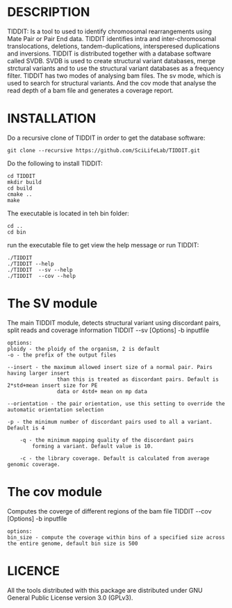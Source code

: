 DESCRIPTION
==============
TIDDIT: Is a tool to used to identify  chromosomal rearrangements using Mate Pair or Pair End data. TIDDIT identifies intra and inter-chromosomal translocations, deletions, tandem-duplications, intersperesed duplications and inversions. 
TIDDIT is distributed together with a database software called SVDB. SVDB is used to create structural variant databases, merge strctural variants and to use the structural variant databases as a frequency filter.
TIDDIT has two modes of analysing bam files. The sv mode, which is used to search for structural variants. And the cov mode that analyse the read depth of a bam file and generates a coverage report.

INSTALLATION
==============
Do a recursive clone of TIDDIT in order to get the database software:
```
git clone --recursive https://github.com/SciLifeLab/TIDDIT.git
```

Do the following to install TIDDIT:
```
cd TIDDIT
mkdir build
cd build
cmake ..
make
```
The executable is located in teh bin folder:
```
cd ..
cd bin
```
run the executable file to get view the help message or run TIDDIT:
```
./TIDDIT
./TIDDIT --help
./TIDDIT  --sv --help
./TIDDIT  --cov --help
```

The SV module
=============
The main TIDDIT module, detects structural variant using discordant pairs, split reads and coverage information
    TIDDIT --sv [Options] -b inputfile 

    options:
    ploidy - the ploidy of the organism, 2 is default
    -o - the prefix of the output files
        
    --insert - the maximum allowed insert size of a normal pair. Pairs having larger insert 
                    than this is treated as discordant pairs. Default is 2*std+mean insert size for PE 
                    data or 4std+ mean on mp data
                        
    --orientation - the pair orientation, use this setting to override the automatic orientation selection
            
    -p - the minimum number of discordant pairs used to all a variant. Default is 4
            
        -q - the minimum mapping quality of the discordant pairs 
            forming a variant. Default value is 10.
                                        
        -c - the library coverage. Default is calculated from average genomic coverage.

The cov module
==============
Computes the coverge of different regions of the bam file
    TIDDIT --cov [Options] -b inputfile
    
    options:
    bin_size - compute the coverage within bins of a specified size across the entire genome, default bin size is 500


LICENCE
==============
All the tools distributed with this package are distributed under GNU General Public License version 3.0 (GPLv3). 



